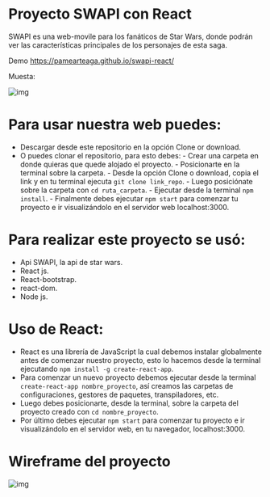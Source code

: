# Proyecto SWAPI con React

SWAPI es una web-movile para los fanáticos de Star Wars, donde podrán ver las características principales de los personajes de esta saga.

Demo <https://pamearteaga.github.io/swapi-react/>

Muesta:

![img](https://image.ibb.co/dGm0Cx/Fire_Shot_Capture_40_SWAPI_http_localhost_3000.png)

# Para usar nuestra web puedes:
  - Descargar desde este repositorio en la opción Clone or download.
  - O puedes clonar el repositorio, para esto debes:
          - Crear una carpeta en donde quieras que quede alojado el proyecto.
          - Posicionarte en la terminal sobre la carpeta.
          - Desde la opción Clone o download, copia el  link y en tu terminal ejecuta `git clone link_repo`.
          - Luego posiciónate sobre la carpeta con `cd ruta_carpeta`.
          - Ejecutar desde la terminal `npm install`.
          - Finalmente debes ejecutar `npm start` para comenzar tu proyecto e ir visualizándolo en el servidor web localhost:3000.

# Para realizar este proyecto se usó:
  - Api SWAPI, la api de star wars.
  - React js.
  - React-bootstrap.
  - react-dom.
  - Node js.

# Uso de React:
  - React es una librería de JavaScript la cual debemos instalar globalmente antes de comenzar nuestro proyecto, esto lo hacemos desde la terminal ejecutando `npm install -g create-react-app`.
  - Para comenzar un nuevo proyecto debemos ejecutar desde la terminal `create-react-app nombre_proyecto`, así creamos las carpetas de configuraciones, gestores de paquetes, transpiladores, etc.
  - Luego debes posicionarte, desde la terminal, sobre la carpeta del proyecto creado con `cd nombre_proyecto`.
  - Por último debes ejecutar `npm start` para comenzar tu proyecto e ir visualizándolo en el servidor web, en tu navegador, localhost:3000.

# Wireframe del proyecto

 ![img](https://image.ibb.co/igFhQH/IMG_20180316_022056_1.jpg)
